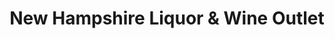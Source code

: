 ---
title: "New Hampshire Liquor & Wine Outlet"
url: /nashua/new-hampshire-liquor-and-wine-outlet-northwest-boulevard/
shop: alcohol
---